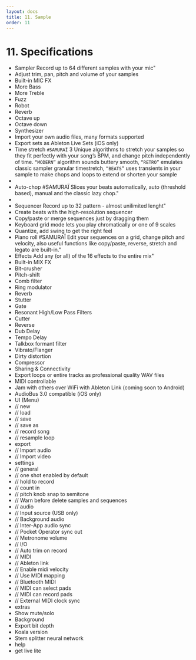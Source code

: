 ```yaml
---
layout: docs
title: 11. Sample
order: 11
---
```


# 11. Specifications
- Sampler
Record up to 64 different samples with your mic"
- Adjust trim, pan, pitch and volume of your samples
- Built-in MIC FX
- More Bass
- More Treble
- Fuzz
- Robot
- Reverb
- Octave up
- Octave down
- Synthesizer
- Import your own audio files, many formats supported
- Export sets as Ableton Live Sets (iOS only)
- Time stretch `#SAMURAÏ`
3 Unique algorithms to stretch your samples so they fit perfectly with your song’s BPM, and change pitch independently of time. 
`“MODERN”` algorithm sounds buttery smooth, 
`“RETRO”` emulates classic sampler granular timestretch, 
`“BEATS”` uses transients in your sample to make chops and loops to extend or shorten your sample
- 
- Auto-chop #SAMURAÏ
Slices your beats automatically, auto (threshold based), manual and the classic lazy chop."
- 
- Sequencer
Record up to 32 pattern - almost unilimited lenght"
- Create beats with the high-resolution sequencer
- Copy/paste or merge sequences just by dragging them
- Keyboard grid mode lets you play chromatically or one of 9 scales
- Quantize, add swing to get the right feel
- Piano roll #SAMURAÏ
Edit your sequences on a grid, change pitch and velocity, also useful functions like copy/paste, reverse, stretch and legato are built-in."
- Effects
Add any (or all) of the 16 effects to the entire mix"
- Built-in MIX FX
- Bit-crusher
- Pitch-shift
- Comb filter
- Ring modulator
- Reverb
- Stutter
- Gate
- Resonant High/Low Pass Filters
- Cutter
- Reverse
- Dub Delay
- Tempo Delay
- Talkbox formant filter
- Vibrato/Flanger
- Dirty distortion
- Compressor
- Sharing & Connectivity
- Export loops or entire tracks as professional quality WAV files
- MIDI controllable
- Jam with others over WiFi with Ableton Link (coming soon to Android)
- AudioBus 3.0 compatible (iOS only)
- UI (Menu)
- // new
- // load
- // save
- // save as
- // record song
- // resample loop
- export
- // Import audio
- // Import video
- settings
- // general
- // one shot enabled by default
- // hold to record
- // count in
- // pitch knob snap to semitone
- // Warn before delete samples and sequences
- // audio
- // Input source (USB only)
- // Background audio
- // Inter-App audio sync
- // Pocket Operator sync out
- // Metronome volume
- // I/O
- // Auto trim on record
- // MIDI
- // Ableton link
- // Enable midi velocity
- // Use MIDI mapping
- // Bluetooth MIDI
- // MIDI can select pads
- // MIDI can record pads
- // External MIDI clock sync
- extras
- Show mute/solo
- Background
- Export bit depth
- Koala version
- Stem splitter neural network
- help
- get live lite
